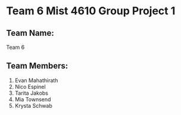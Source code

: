 # Team 6 Mist 4610 Group Project 1

## Team Name:
Team 6

## Team Members:
1. Evan Mahathirath
2. Nico Espinel
3. Tarita Jakobs
4. Mia Townsend
5. Krysta Schwab
